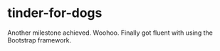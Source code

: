 # tinder-for-dogs
Another milestone achieved. Woohoo. Finally got fluent with using the Bootstrap framework.
